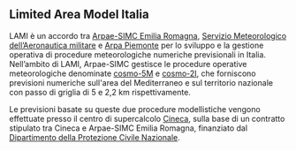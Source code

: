 ## Limited Area Model Italia

LAMI è un accordo tra [Arpae-SIMC Emilia
Romagna](https://www.arpae.it/sim/), [Servizio Meteorologico
dell’Aeronautica militare](http://www.meteoam.it/) e [Arpa
Piemonte](http://www.arpa.piemonte.gov.it/) per lo sviluppo e la
gestione operativa di procedure meteorologiche numeriche previsionali
in Italia. Nell’ambito di LAMI, Arpae-SIMC gestisce le procedure
operative meteorologiche denominate [cosmo-5M](cosmo-5M.md) e
[cosmo-2I](cosmo-2I.md), che forniscono previsioni numeriche sull'area
del Mediterraneo e sul territorio nazionale con passo di griglia di 5
e 2,2 km rispettivamente.

Le previsioni basate su queste due procedure modellistiche vengono
effettuate presso il centro di supercalcolo
[Cineca](http://www.cineca.it/), sulla base di un contratto stipulato
tra Cineca e Arpae-SIMC Emilia Romagna, finanziato dal [Dipartimento
della Protezione Civile
Nazionale](http://www.protezionecivile.gov.it/).
